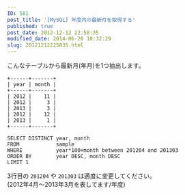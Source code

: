 ```yaml
---
ID: 581
post_title: '[MySQL] 年度内の最新月を取得する'
published: true
post_date: 2012-12-12 22:58:35
modified_date: 2014-06-20 10:32:29
slug: 20121212225835.html
---
```

<p>こんなテーブルから最新月(年月)を1つ抽出します。</p>
<pre><code class="language-bash">+------+-------+
| year | month |
+------+-------+
| 2012 |    11 |
| 2012 |     3 |
| 2013 |     3 |
| 2012 |    12 |
| 2013 |     1 |
+------+-------+
</code></pre>
<p><!--more--></p>
<pre><code class="language-sql">SELECT DISTINCT year, month
FROM            sample
WHERE           year*100+month between 201204 and 201303
ORDER BY        year DESC, month DESC
LIMIT 1
</code></pre>
<p>3行目の <code>201204</code> や <code>201303</code> は適度に変更してください。<br />
<span class="text-muted">(2012年4月～2013年3月を表してます/年度)</span></p>